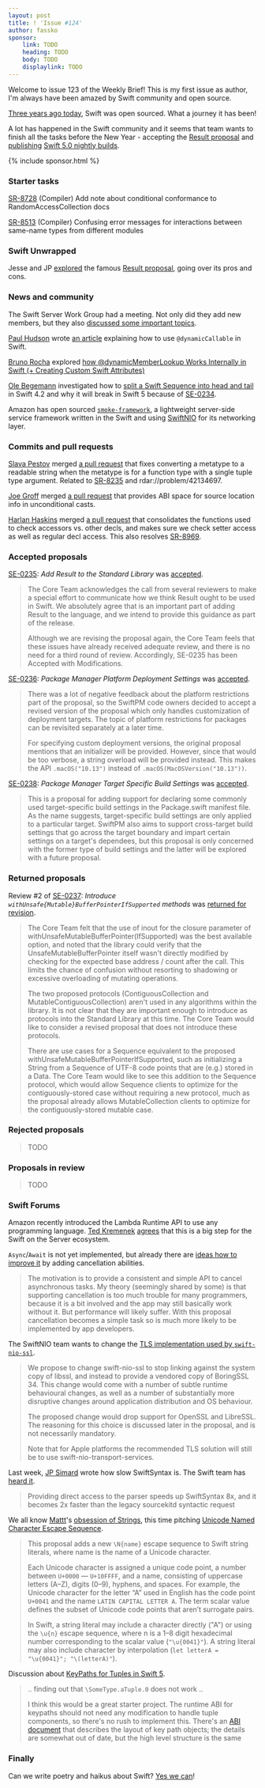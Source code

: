 ```yaml
---
layout: post
title: ! 'Issue #124'
author: fassko
sponsor:
    link: TODO
    heading: TODO
    body: TODO
    displaylink: TODO
---
```


Welcome to issue 123 of the Weekly Brief! This is my first issue as author, I'm always have been amazed by Swift community and open source.

[Three years ago today](https://twitter.com/SwiftLang/status/672556073362960384), Swift was open sourced. What a journey it has been!

A lot has happened in the Swift community and it seems that team wants to finish all the tasks before the New Year - accepting the [Result proposal](https://github.com/apple/swift-evolution/blob/master/proposals/0235-add-result.md) and [publishing](https://twitter.com/mishaldshah/status/1070048389893505024) [Swift 5.0 nightly builds](https://swift.org/download/#snapshots).

<!--excerpt-->

{% include sponsor.html %}

### Starter tasks

[SR-8728](https://bugs.swift.org/browse/SR-8728) (Compiler) Add note about conditional conformance to RandomAccessCollection docs

[SR-8513](https://bugs.swift.org/browse/SR-8513) (Compiler) Confusing error messages for interactions between same-name types from different modules

### Swift Unwrapped

Jesse and JP [explored](https://spec.fm/podcasts/swift-unwrapped/234517) the famous [Result proposal](https://github.com/apple/swift-evolution/blob/master/proposals/0235-add-result.md), going over its pros and cons.

### News and community

The Swift Server Work Group had a meeting. Not only did they add new members, but they also [discussed some important topics](https://forums.swift.org/t/november-29th-2018/18400).

[Paul Hudson](https://twitter.com/twostraws) wrote [an article](https://www.hackingwithswift.com/articles/134/how-to-use-dynamiccallable-in-swift) explaining how to use `@dynamicCallable` in Swift.

[Bruno Rocha](https://twitter.com/rockthebruno) explored [how @dynamicMemberLookup Works Internally in Swift (+ Creating Custom Swift Attributes)](https://swiftrocks.com/how-dynamicmemberlookup-works-internally-in-swift.html)

[Ole Begemann](https://twitter.com/olebegemann) investigated how to [split a Swift Sequence into head and tail](https://oleb.net/2018/sequence-head-tail/) in Swift 4.2 and why it will break in Swift 5 because of [SE-0234](https://github.com/apple/swift-evolution/blob/master/proposals/0234-remove-sequence-subsequence.md).

Amazon has open sourced [`smoke-framework`](https://github.com/amzn/smoke-framework), a lightweight server-side service framework written in the Swift and using [SwiftNIO](https://github.com/apple/swift-nio) for its networking layer.

### Commits and pull requests

[Slava Pestov](https://github.com/slavapestov) merged [a pull request](https://github.com/apple/swift/pull/21155) that fixes converting a metatype to a readable string when the metatype is for a function type with a single tuple type argument. Related to [SR-8235](https://bugs.swift.org/browse/SR-8235) and rdar://problem/42134697.

[Joe Groff](https://github.com/jckarter) merged [a pull request](https://github.com/apple/swift/pull/21102) that provides ABI space for source location info in unconditional casts.

[Harlan Haskins](https://github.com/harlanhaskins) merged [a pull request](https://github.com/apple/swift/pull/21033) that consolidates the functions used to check accessors vs. other decls, and makes sure we check setter access as well as regular decl access. This also resolves [SR-8969](https://bugs.swift.org/browse/SR-8969).

### Accepted proposals

[SE-0235](https://github.com/apple/swift-evolution/blob/master/proposals/0235-add-result.md): *Add Result to the Standard Library* was [accepted](https://forums.swift.org/t/accepted-with-modifications-se-0235-add-result-to-the-standard-library/18603).

> The Core Team acknowledges the call from several reviewers to make a special effort to communicate how we think Result ought to be used in Swift. We absolutely agree that is an important part of adding Result to the language, and we intend to provide this guidance as part of the release.
> 
> Although we are revising the proposal again, the Core Team feels that these issues have already received adequate review, and there is no need for a third round of review. Accordingly, SE-0235 has been Accepted with Modifications. 

[SE-0236](https://github.com/apple/swift-evolution/blob/master/proposals/0236-package-manager-platform-deployment-settings.md): *Package Manager Platform Deployment Settings* was [accepted](https://forums.swift.org/t/accepted-with-modifications-se-0236-package-manager-platform-deployment-settings/18420).

> There was a lot of negative feedback about the platform restrictions part of the proposal, so the SwiftPM code owners decided to accept a revised version of the proposal which only handles customization of deployment targets. The topic of platform restrictions for packages can be revisited separately at a later time.
>
> For specifying custom deployment versions, the original proposal mentions that an initializer will be provided. However, since that would be too verbose, a string overload will be provided instead. This makes the API `.macOS("10.13")` instead of `.macOS(MacOSVersion("10.13"))`.

[SE-0238](https://github.com/apple/swift-evolution/blob/master/proposals/0238-package-manager-build-settings.md): *Package Manager Target Specific Build Settings* was [accepted](https://forums.swift.org/t/accepted-with-modifications-se-0238-package-manager-target-specific-build-settings/18590).

> This is a proposal for adding support for declaring some commonly used target-specific build settings in the Package.swift manifest file. As the name suggests, target-specific build settings are only applied to a particular target. SwiftPM also aims to support cross-target build settings that go across the target boundary and impart certain settings on a target's dependees, but this proposal is only concerned with the former type of build settings and the latter will be explored with a future proposal.

### Returned proposals

Review #2 of [SE-0237](https://github.com/apple/swift-evolution/blob/master/proposals/0237-contiguous-collection.md): *Introduce `withUnsafe{Mutable}BufferPointerIfSupported` methods* was [returned for revision](https://forums.swift.org/t/review-2-of-se-0237-introduce-withunsafe-mutable-bufferpointerifsupported-methods/18418).

> The Core Team felt that the use of inout for the closure parameter of withUnsafeMutableBufferPointer(IfSupported) was the best available option, and noted that the library could verify that the UnsafeMutableBufferPointer itself wasn't directly modified by checking for the expected base address / count after the call. This limits the chance of confusion without resorting to shadowing or excessive overloading of mutating operations.
> 
> The two proposed protocols (ContiguousCollection and MutableContiguousCollection) aren't used in any algorithms within the library. It is not clear that they are important enough to introduce as protocols into the Standard Library at this time. The Core Team would like to consider a revised proposal that does not introduce these protocols.
> 
> There are use cases for a Sequence equivalent to the proposed withUnsafeMutableBufferPointerIfSupported, such as initializing a String from a Sequence of UTF-8 code points that are (e.g.) stored in a Data. The Core Team would like to see this addition to the Sequence protocol, which would allow Sequence clients to optimize for the contiguously-stored case without requiring a new protocol, much as the proposal already allows MutableCollection clients to optimize for the contiguously-stored mutable case.

### Rejected proposals

> TODO

### Proposals in review

> TODO

### Swift Forums

Amazon recently introduced the Lambda Runtime API to use any programming language. [Ted Kremenek](https://twitter.com/tkremenek) [agrees](https://forums.swift.org/t/aws-lambda-runtime-api/18498/4) that this is a big step for the Swift on the Server ecosystem.

`Async`/`Await` is not yet implemented, but already there are [ideas how to improve it](https://forums.swift.org/t/proposal-to-add-cancellation-abilities-for-async-await/18419) by adding cancellation abilities.

> The motivation is to provide a consistent and simple API to cancel asynchronous tasks. My theory (seemingly shared by some) is that supporting cancellation is too much trouble for many programmers, because it is a bit involved and the app may still basically work without it. But performance will likely suffer. With this proposal cancellation becomes a simple task so is much more likely to be implemented by app developers.

The SwiftNIO team wants to change the [TLS implementation used by `swift-nio-ssl`](https://forums.swift.org/t/rfc-moving-swiftnio-ssl-to-boringssl/18280).

> We propose to change swift-nio-ssl to stop linking against the system copy of libssl, and instead to provide a vendored copy of BoringSSL 34. This change would come with a number of subtle runtime behavioural changes, as well as a number of substantially more disruptive changes around application distribution and OS behaviour.
> 
> The proposed change would drop support for OpenSSL and LibreSSL. The reasoning for this choice is discussed later in the proposal, and is not necessarily mandatory.
> 
> Note that for Apple platforms the recommended TLS solution will still be to use swift-nio-transport-services.

Last week, [JP Simard](https://twitter.com/simjp) wrote how slow SwiftSyntax is. The Swift team has [heard it](https://forums.swift.org/t/speeding-up-swiftsyntax-by-using-the-parser-directly/18493).

> Providing direct access to the parser speeds up SwiftSyntax 8x, and it becomes 2x faster than the legacy sourcekitd syntactic request

We all know [Mattt](https://twitter.com/mattt)'s [obsession of Strings](https://www.youtube.com/watch?v=8pnHolNHD2Y), this time pitching [Unicode Named Character Escape Sequence](https://forums.swift.org/t/pitch-unicode-named-character-escape-sequence/18396).

> This proposal adds a new `\N{name}` escape sequence to Swift string literals, where name is the name of a Unicode character.
>
> Each Unicode character is assigned a unique code point, a number between `U+0000` — `U+10FFFF`, and a name, consisting of uppercase letters (A–Z), digits (0–9), hyphens, and spaces. For example, the Unicode character for the letter “A” used in English has the code point `U+0041` and the name `LATIN CAPITAL LETTER A`. The term scalar value defines the subset of Unicode code points that aren’t surrogate pairs.
>
> In Swift, a string literal may include a character directly ("A") or using the `\u{n}` escape sequence, where n is a 1–8 digit hexadecimal number corresponding to the scalar value (`"\u{0041}"`). A string literal may also include character by interpolation (`let letterA = "\u{0041}"; "\(letterA)"`).

Discussion about [KeyPaths for Tuples in Swift 5](https://forums.swift.org/t/keypaths-tuples-and-swift-5/18465).

> .. finding out that `\SomeType.aTuple.0` does not work ..
> 
> I think this would be a great starter project. The runtime ABI for keypaths should not need any modification to handle tuple components, so there's no rush to implement this. There's an [ABI document](https://github.com/apple/swift/blob/master/docs/ABI/KeyPaths.md) that describes the layout of key path objects; the details are somewhat out of date, but the high level structure is the same

### Finally

Can we write poetry and haikus about Swift? [Yes we can](https://twitter.com/twostraws/status/1070408833321836545)!
